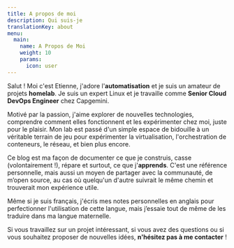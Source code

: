 ```yaml
---
title: A propos de moi
description: Qui suis-je
translationKey: about
menu:
  main:
    name: A Propos de Moi
    weight: 10
    params:
      icon: user
---
```

Salut ! Moi c'est Etienne, j'adore l'**automatisation** et je suis un amateur de projets **homelab**. Je suis un expert Linux et je travaille comme **Senior Cloud DevOps Engineer** chez Capgemini.

Motivé par la passion, j'aime explorer de nouvelles technologies, comprendre comment elles fonctionnent et les expérimenter chez moi, juste pour le plaisir. Mon lab est passé d'un simple espace de bidouille à un véritable terrain de jeu pour expérimenter la virtualisation, l'orchestration de conteneurs, le réseau, et bien plus encore.

Ce blog est ma façon de documenter ce que je construis, casse (volontairement !), répare et surtout, ce que j'**apprends**. C'est une référence personnelle, mais aussi un moyen de partager avec la communauté, de m’open source, au cas où quelqu'un d'autre suivrait le même chemin et trouverait mon expérience utile.

Même si je suis français, j'écris mes notes personnelles en anglais pour perfectionner l'utilisation de cette langue, mais j’essaie tout de même de les traduire dans ma langue maternelle.

Si vous travaillez sur un projet intéressant, si vous avez des questions ou si vous souhaitez proposer de nouvelles idées, **n'hésitez pas à me contacter** !
